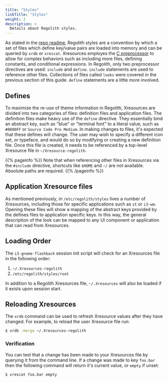 ```yaml
---
title: "Styles"
linkTitle: "Styles"
weight: 2
description: >
  Details about Regolith styles.
---
```


As stated in the [repo readme](https://github.com/regolith-linux/regolith-styles), Regolith styles are a convention by which a set of files which define key/value pairs are loaded into memory and can be queried by `xrdb` or `xrescat`.  Xresources employes the [C preprocessor](https://en.wikipedia.org/wiki/C_preprocessor) to allow for complex behaviors such as including more files, defining constants, and conditional expressions.  In Regolith, only two preprocessor directives are used: `include` and `define`.  `include` statements are used to reference other files.  Collections of files called `looks` were covered in the previous section of this guide.  `define` statements are a little more involved.

## Defines

To maximize the re-use of theme information in Regolith, Xresources are divided into two categories of files: definition files and application files.  The definition files make heavy use of the `define` directive.  They essentially bind an abstract key, such as "blue" or "terminal font" to a literal value, such as `#0000FF` or `Source Code Pro Medium`.  In making changes to files, it's expected that these defines will change.  The user may wish to specify a different icon set, or typeface, and would do so by modifying or creating a new definition file.  Once this file is created, it needs to be referenced by a top-level Xresource file in `~/Xresource-regolith`. 

{{% pageinfo %}}
Note that when referencing other files in Xresources via the `#include` directive, shortcuts like `$HOME` and `~/` are not available.  Absolute paths are required.
{{% /pageinfo %}}

## Application Xresource files

As mentioned previously, in `/etc/regolith/styles` lives a number of Xresources, including those for specific applications such as `st` or `i3-wm`.  Opening these files will show a mapping of the abstract keys provided by the defines files to application specific keys.  In this way, the general description of the look can be mapped to any UI component or application that can read from Xresources.

## Loading Order

The `i3-gnome-flashback` session init script will check for an Xresources file in the following order:
1. `~/.Xresources-regolith`
2. `/etc/regolith/styles/root`

In addition to a Regolith Xresources file, `~/.Xresources` will also be loaded if it exists upon session start.

## Reloading Xresources

The `xrdb` command can be used to refresh Xresource values after they have changed.  For example, to reload the user Xresource file run:
```bash
$ xrdb -merge ~/.Xresources-regolith
```

### Verification

You can test that a change has been made to your Xresources file by querying it from the command line.  If a change was made to key `foo.bar` then the following command will return it's current value, or `empty` if unset:
```bash
$ xrescat foo.bar empty
```

